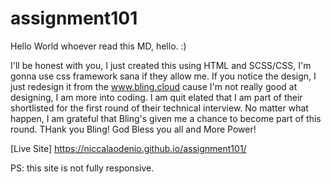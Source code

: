 # assignment101
Hello World
whoever read this MD, hello. :)

I'll be honest with you, I just created this using HTML and SCSS/CSS, I'm gonna use css framework sana if they allow me. 
If you notice the design, I just redesign it from the www.bling.cloud cause I'm not really good at designing,
I am more into coding.
I am quit elated that I am part of their shortlisted for the first round of their technical interview. No matter what happen, I am grateful 
that Bling's given me a chance to become part of this round. THank you Bling! God Bless you all and More Power!

[Live Site]
https://niccalaodenio.github.io/assignment101/

PS: this site is not fully responsive.